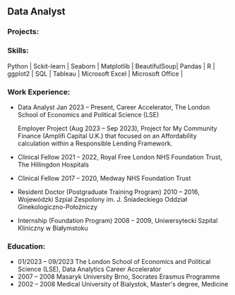 ## Data Analyst
### Projects:

### Skills:
Python | Sckit-learn | Seaborn | Matplotlib | BeautifulSoup| Pandas | R | ggplot2 | SQL | Tableau | Microsoft Excel | Microsoft Office |

### Work Experience:
- Data Analyst Jan 2023 – Present, Career Accelerator, The London School of Economics and Political Science (LSE)
  
  Employer Project (Aug 2023 – Sep 2023), Project for My Community Finance (Amplifi Capital U.K.) that focused on an Affordability calculation within a Responsible Lending Framework.
- Clinical Fellow 2021 – 2022, Royal Free London NHS Foundation Trust, The Hillingdon Hospitals
- Clinical Fellow 2017 – 2020, Medway NHS Foundation Trust
- Resident Doctor (Postgraduate Training Program)  2010 – 2016, Wojewódzki Szpial Zespolony im. J. Śniadeckiego Oddział Ginekologiczno-Położniczy
- Internship (Foundation Program) 2008 – 2009, Uniwersytecki Szpital Kliniczny w Białymstoku

### Education:
- 01/2023 – 09/2023 	The London School of Economics and Political Science (LSE), Data Analytics Career Accelerator
- 2007 – 2008 		Masaryk University Brno, Socrates Erasmus Programme
- 2002 – 2008 		Medical University of Bialystok, Master's degree, Medicine

